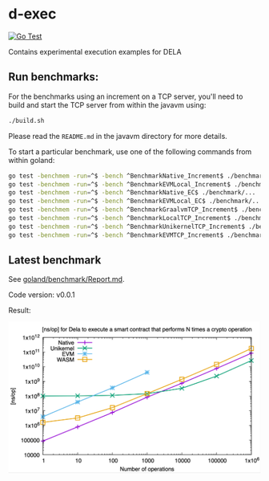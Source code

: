 # d-exec
[![Go Test](https://github.com/dedis/d-exec/actions/workflows/go_test.yml/badge.svg)](https://github.com/dedis/d-exec/actions/workflows/go_test.yml)

Contains experimental execution examples for DELA

## Run benchmarks:
For the benchmarks using an increment on a TCP server, you'll need to build and 
start the TCP server from within the javavm using:
   ```bash
   ./build.sh
   ```

Please read the `README.md` in the javavm directory for more details.

To start a particular benchmark, use one of the following commands from within goland:
```bash
go test -benchmem -run=^$ -bench ^BenchmarkNative_Increment$ ./benchmark/...
go test -benchmem -run=^$ -bench ^BenchmarkEVMLocal_Increment$ ./benchmark/...
go test -benchmem -run=^$ -bench ^BenchmarkNative_EC$ ./benchmark/...
go test -benchmem -run=^$ -bench ^BenchmarkEVMLocal_EC$ ./benchmark/...
go test -benchmem -run=^$ -bench ^BenchmarkGraalvmTCP_Increment$ ./benchmark/...
go test -benchmem -run=^$ -bench ^BenchmarkLocalTCP_Increment$ ./benchmark/...
go test -benchmem -run=^$ -bench ^BenchmarkUnikernelTCP_Increment$ ./benchmark/...
go test -benchmem -run=^$ -bench ^BenchmarkEVMTCP_Increment$ ./benchmark/...
```

## Latest benchmark

See [goland/benchmark/Report.md](goland/benchmark/Report.md).

Code version: v0.0.1

Result:

![result](docs/images/bench-v0.0.1.png)